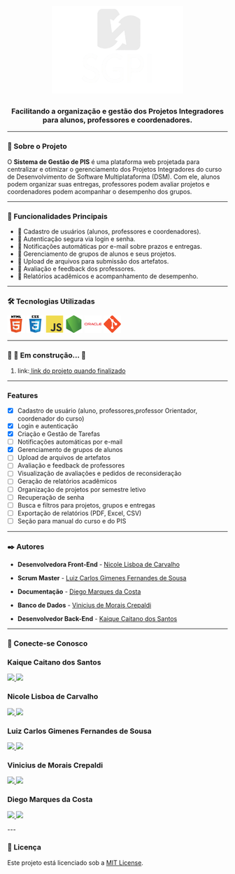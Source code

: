 

<h1 align="center"> <img src="frontend\imagens\teste.png" alt="html5" width="300" height="200"/></h1>

<h3 align="center">Facilitando a organização e gestão dos Projetos Integradores para alunos, professores e coordenadores.</h3>

---

<h3 align="left">📌 Sobre o Projeto</h3>
<p>
O <b>Sistema de Gestão de PIS</b> é uma plataforma web projetada para centralizar e otimizar o gerenciamento dos Projetos Integradores do curso de Desenvolvimento de Software Multiplataforma (DSM). Com ele, alunos podem organizar suas entregas, professores podem avaliar projetos e coordenadores podem acompanhar o desempenho dos grupos.
</p>

---

<h3 align="left">🎯 Funcionalidades Principais</h3>
<ul>
  <li>🔹 Cadastro de usuários (alunos, professores e coordenadores).</li>
  <li>🔹 Autenticação segura via login e senha.</li>
  <li>🔹 Notificações automáticas por e-mail sobre prazos e entregas.</li>
  <li>🔹 Gerenciamento de grupos de alunos e seus projetos.</li>
  <li>🔹 Upload de arquivos para submissão dos artefatos.</li>
  <li>🔹 Avaliação e feedback dos professores.</li>
  <li>🔹 Relatórios acadêmicos e acompanhamento de desempenho.</li>
</ul>

---

<h3 align="left">🛠️ Tecnologias Utilizadas</h3>
<p align="left">
  <img src="https://raw.githubusercontent.com/devicons/devicon/master/icons/html5/html5-original-wordmark.svg" alt="html5" width="40" height="40"/>
  <img src="https://raw.githubusercontent.com/devicons/devicon/master/icons/css3/css3-original-wordmark.svg" alt="css3" width="40" height="40"/>
  <img src="https://raw.githubusercontent.com/devicons/devicon/master/icons/javascript/javascript-original.svg" alt="javascript" width="40" height="40"/>
  <img src="https://raw.githubusercontent.com/devicons/devicon/master/icons/nodejs/nodejs-original.svg" alt="nodejs" width="40" height="40"/>
  <img src="https://raw.githubusercontent.com/devicons/devicon/master/icons/oracle/oracle-original.svg" alt="oracle" width="40" height="40"/>
  <img src="https://raw.githubusercontent.com/devicons/devicon/master/icons/git/git-original.svg" alt="git" width="40" height="40"/>
</p>

---

<h3 align="left"> 
	🚧  🚀 Em construção...  🚧
</h3>
<ol>
  <li>link:<a href="/"> link do projeto quando finalizado</a></li>
</ol>

---
### Features

- [x] Cadastro de usuário (aluno, professores,professor Orientador, coordenador do curso)
- [x] Login e autenticação
- [X] Criação e Gestão de Tarefas
- [ ] Notificações automáticas por e-mail
- [X] Gerenciamento de grupos de alunos
- [ ] Upload de arquivos de artefatos
- [ ] Avaliação e feedback de professores
- [ ] Visualização de avaliações e pedidos de reconsideração
- [ ] Geração de relatórios acadêmicos
- [ ] Organização de projetos por semestre letivo
- [ ] Recuperação de senha
- [ ] Busca e filtros para projetos, grupos e entregas
- [ ] Exportação de relatórios (PDF, Excel, CSV)
- [ ] Seção para manual do curso e do PIS

---

<h3 align="left">✒️ Autores</h3>
<ul>
  <li><p><b>Desenvolvedora Front-End</b> - <a href="https://github.com/unrealplastic">Nicole Lisboa de Carvalho</a></p></li>
  <li><p><b>Scrum Master</b> - <a href="https://github.com/yMistikTK">Luiz Carlos Gimenes Fernandes de Sousa</a></p></li>
  <li><p><b>Documentação</b> - <a href="https://github.com/nome_colaborador">Diego Marques da Costa</a></p></li>
  <li><p><b>Banco de Dados</b> - <a href="https://github.com/nome_colaborador">Vinicius de Morais Crepaldi</a></p></li>
  <li><p><b>Desenvolvedor Back-End</b> - <a href="https://github.com/kaique12santos">Kaique Caitano dos Santos</a></p></li>
</ul>

---

<h3 align="left">🔗 Conecte-se Conosco</h3>
<h3 align="left">Kaique Caitano dos Santos</h3>
<p align="left">
  <a href="https://linkedin.com/in/kaique-caitano-b68b902ba">
    <img src="https://img.shields.io/badge/LinkedIn-0077B5?style=for-the-badge&logo=linkedin&logoColor=white" />
  </a>
  <a href="https://fb.com/kaique.caitano.1/">
    <img src="https://img.shields.io/badge/Facebook-1877F2?style=for-the-badge&logo=facebook&logoColor=white" />
  </a>
</p>
<h3 align="left">Nicole Lisboa de Carvalho</h3>
<p align="left">
  <a href="https://linkedin.com/in/kaique-caitano-b68b902ba">
    <img src="https://img.shields.io/badge/LinkedIn-0077B5?style=for-the-badge&logo=linkedin&logoColor=white" />
  </a>
  <a href="https://fb.com/kaique.caitano.1/">
    <img src="https://img.shields.io/badge/Facebook-1877F2?style=for-the-badge&logo=facebook&logoColor=white" />
  </a>
</p><h3 align="left">Luiz Carlos Gimenes Fernandes de Sousa</h3>
<p align="left">
  <a href="https://linkedin.com/in/kaique-caitano-b68b902ba">
    <img src="https://img.shields.io/badge/LinkedIn-0077B5?style=for-the-badge&logo=linkedin&logoColor=white" />
  </a>
  <a href="https://fb.com/kaique.caitano.1/">
    <img src="https://img.shields.io/badge/Facebook-1877F2?style=for-the-badge&logo=facebook&logoColor=white" />
  </a>
</p><h3 align="left">Vinicius de Morais Crepaldi</h3>
<p align="left">
  <a href="https://linkedin.com/in/kaique-caitano-b68b902ba">
    <img src="https://img.shields.io/badge/LinkedIn-0077B5?style=for-the-badge&logo=linkedin&logoColor=white" />
  </a>
  <a href="https://fb.com/kaique.caitano.1/">
    <img src="https://img.shields.io/badge/Facebook-1877F2?style=for-the-badge&logo=facebook&logoColor=white" />
  </a>
</p><h3 align="left">Diego Marques da Costa</h3>
<p align="left">
  <a href="https://linkedin.com/in/kaique-caitano-b68b902ba">
    <img src="https://img.shields.io/badge/LinkedIn-0077B5?style=for-the-badge&logo=linkedin&logoColor=white" />
  </a>
  <a href="https://fb.com/kaique.caitano.1/">
    <img src="https://img.shields.io/badge/Facebook-1877F2?style=for-the-badge&logo=facebook&logoColor=white" />
  </a>
</p>
---

<h3 align="left">📜 Licença</h3>
<p>Este projeto está licenciado sob a <a href="LICENSE">MIT License</a>.</p>